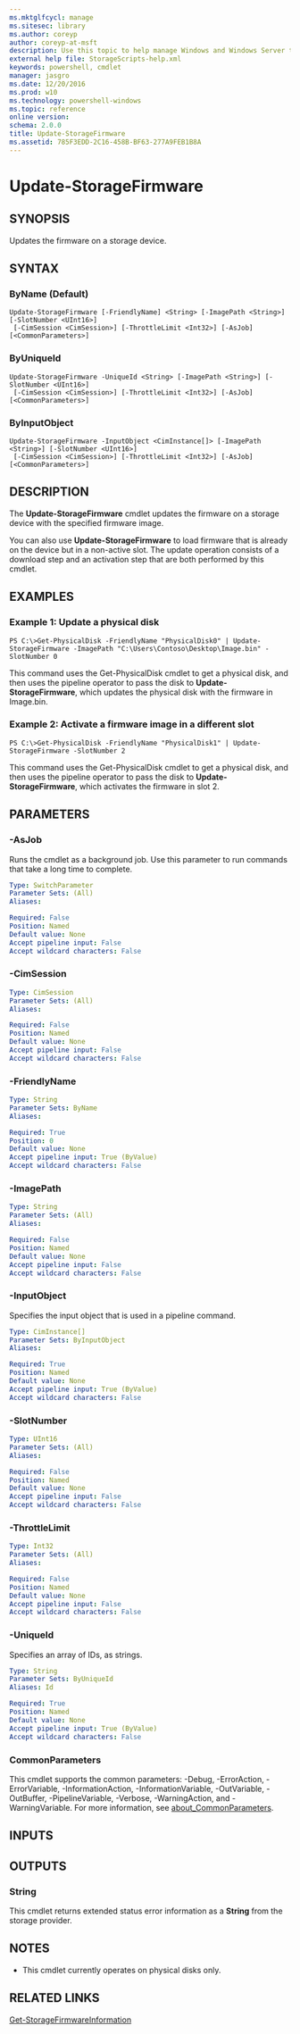 ```yaml
---
ms.mktglfcycl: manage
ms.sitesec: library
ms.author: coreyp
author: coreyp-at-msft
description: Use this topic to help manage Windows and Windows Server technologies with Windows PowerShell.
external help file: StorageScripts-help.xml
keywords: powershell, cmdlet
manager: jasgro
ms.date: 12/20/2016
ms.prod: w10
ms.technology: powershell-windows
ms.topic: reference
online version: 
schema: 2.0.0
title: Update-StorageFirmware
ms.assetid: 785F3EDD-2C16-458B-BF63-277A9FEB1B8A
---
```


# Update-StorageFirmware

## SYNOPSIS
Updates the firmware on a storage device.

## SYNTAX

### ByName (Default)
```
Update-StorageFirmware [-FriendlyName] <String> [-ImagePath <String>] [-SlotNumber <UInt16>]
 [-CimSession <CimSession>] [-ThrottleLimit <Int32>] [-AsJob] [<CommonParameters>]
```

### ByUniqueId
```
Update-StorageFirmware -UniqueId <String> [-ImagePath <String>] [-SlotNumber <UInt16>]
 [-CimSession <CimSession>] [-ThrottleLimit <Int32>] [-AsJob] [<CommonParameters>]
```

### ByInputObject
```
Update-StorageFirmware -InputObject <CimInstance[]> [-ImagePath <String>] [-SlotNumber <UInt16>]
 [-CimSession <CimSession>] [-ThrottleLimit <Int32>] [-AsJob] [<CommonParameters>]
```

## DESCRIPTION
The **Update-StorageFirmware** cmdlet updates the firmware on a storage device with the specified firmware image.

You can also use **Update-StorageFirmware** to load firmware that is already on the device but in a non-active slot.
The update operation consists of a download step and an activation step that are both performed by this cmdlet.

## EXAMPLES

### Example 1: Update a physical disk
```
PS C:\>Get-PhysicalDisk -FriendlyName "PhysicalDisk0" | Update-StorageFirmware -ImagePath "C:\Users\Contoso\Desktop\Image.bin" -SlotNumber 0
```

This command uses the Get-PhysicalDisk cmdlet to get a physical disk, and then uses the pipeline operator to pass the disk to **Update-StorageFirmware**, which updates the physical disk with the firmware in Image.bin.

### Example 2: Activate a firmware image in a different slot
```
PS C:\>Get-PhysicalDisk -FriendlyName "PhysicalDisk1" | Update-StorageFirmware -SlotNumber 2
```

This command uses the Get-PhysicalDisk cmdlet to get a physical disk, and then uses the pipeline operator to pass the disk to **Update-StorageFirmware**, which activates the firmware in slot 2.

## PARAMETERS

### -AsJob
Runs the cmdlet as a background job. Use this parameter to run commands that take a long time to complete.

```yaml
Type: SwitchParameter
Parameter Sets: (All)
Aliases: 

Required: False
Position: Named
Default value: None
Accept pipeline input: False
Accept wildcard characters: False
```

### -CimSession


```yaml
Type: CimSession
Parameter Sets: (All)
Aliases: 

Required: False
Position: Named
Default value: None
Accept pipeline input: False
Accept wildcard characters: False
```

### -FriendlyName


```yaml
Type: String
Parameter Sets: ByName
Aliases: 

Required: True
Position: 0
Default value: None
Accept pipeline input: True (ByValue)
Accept wildcard characters: False
```

### -ImagePath


```yaml
Type: String
Parameter Sets: (All)
Aliases: 

Required: False
Position: Named
Default value: None
Accept pipeline input: False
Accept wildcard characters: False
```

### -InputObject
Specifies the input object that is used in a pipeline command.

```yaml
Type: CimInstance[]
Parameter Sets: ByInputObject
Aliases: 

Required: True
Position: Named
Default value: None
Accept pipeline input: True (ByValue)
Accept wildcard characters: False
```

### -SlotNumber


```yaml
Type: UInt16
Parameter Sets: (All)
Aliases: 

Required: False
Position: Named
Default value: None
Accept pipeline input: False
Accept wildcard characters: False
```

### -ThrottleLimit


```yaml
Type: Int32
Parameter Sets: (All)
Aliases: 

Required: False
Position: Named
Default value: None
Accept pipeline input: False
Accept wildcard characters: False
```

### -UniqueId
Specifies an array of IDs, as strings.

```yaml
Type: String
Parameter Sets: ByUniqueId
Aliases: Id

Required: True
Position: Named
Default value: None
Accept pipeline input: True (ByValue)
Accept wildcard characters: False
```

### CommonParameters
This cmdlet supports the common parameters: -Debug, -ErrorAction, -ErrorVariable, -InformationAction, -InformationVariable, -OutVariable, -OutBuffer, -PipelineVariable, -Verbose, -WarningAction, and -WarningVariable. For more information, see [about_CommonParameters](http://go.microsoft.com/fwlink/?LinkID=113216).

## INPUTS

## OUTPUTS

### String
This cmdlet returns extended status error information as a **String** from the storage provider.

## NOTES
* This cmdlet  currently operates on physical disks only.

## RELATED LINKS

[Get-StorageFirmwareInformation](./get-storagefirmwareinformation.md)


